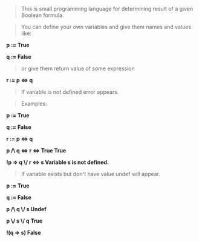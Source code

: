 >This is small programming language for determining result of a given Boolean formula.


>You can define your own variables and give them names and values like:

**p := True**

**q := False**


>or give them return value of some expression


**r := p <=> q**


>If variable is not defined error appears.


>Examples:


**p := True**

**q := False**

**r := p <=> q**

**p /\\ q <=> r <=> True                     True**

**!p => q \\/ r <=> s                        Variable s is not defined.**


>If variable exists but don't have value undef will appear.


**p := True**

**q := False**

**p /\\ q \\/ s                               Undef**

**p \\/ s \\/ q                               True**

**!(q => s)                                   False**
